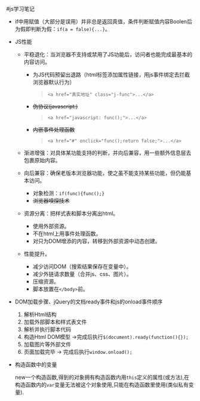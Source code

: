 #js学习笔记

- if中用赋值（大部分是误用）并非总是返回真值，条件判断赋值内容Boolen后为假即判断为假：`if(a = false){...}`。

- JS性能
    - 平稳退化：当浏览器不支持或禁用了JS功能后，访问者也能完成最基本的内容访问。
        - 为JS代码预留出退路（html标签添加属性链接，用js事件绑定去拦截浏览器默认行为）
            >`<a href="真实地址" class="j-func">...</a>`

        - ~~伪协议(javascript:)~~
            >`<a href="javascript: func();">...</a>`

        - ~~内嵌事件处理函数~~
            >`<a href="#" onclick="func();return false;">...</a>`

    - 渐进增强：对具体某功能支持的判断，并向后兼容，用一些额外信息层去包裹原始内容。
    - 向后兼容：确保老版本浏览器功能，使之虽不能支持某些功能，但仍能基本访问。
        - 对象检测：`if(func){func();}`
        - ~~浏览器嗅探技术~~
    - 资源分离：把样式表和脚本分离出html。
        - 使用外部资源。
        - 不在html上用事件处理函数。
        - 对只为DOM增添的内容，转移到外部资源中动态创建。
    - 性能提升。
        - 减少访问DOM（搜索结果保存在变量中）。
        - 减少外链请求数量（合并js、css、图片）。
        - 压缩资源。
        - 脚本放置在`</body>`前。

- DOM加载步骤、jQuery的文档ready事件和js的onload事件顺序
    1. 解析Html结构
    2. 加载外部脚本和样式表文件
    3. 解析并执行脚本代码
    4. 构造Html DOM模型 ->完成后执行`$(document).ready(function(){});`
    5. 加载图片等外部文件
    6. 页面加载完毕 -> 完成后执行`window.onload();`

- 构造函数中的变量

    new一个构造函数,得到的对象拥有构造函数内用`this`定义的属性(或方法),在构造函数内的`var`变量无法被这个对象使用,只能在构造函数里使用(类似私有变量).
